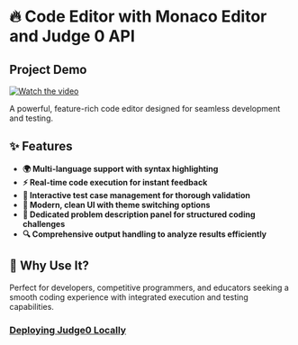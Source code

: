 # 🔥 Code Editor with Monaco Editor and Judge 0 API

## Project Demo

[![Watch the video](https://img.youtube.com/vi/QOmc3u1Aev8/maxresdefault.jpg)](https://youtu.be/QOmc3u1Aev8)

A powerful, feature-rich code editor designed for seamless development and testing.

## ✨ Features

- **🌍 Multi-language support with syntax highlighting**
- **⚡ Real-time code execution for instant feedback**
- **🧪 Interactive test case management for thorough validation**
- **🎨 Modern, clean UI with theme switching options**
- **📜 Dedicated problem description panel for structured coding challenges**
- **🔍 Comprehensive output handling to analyze results efficiently**

## 🚀 Why Use It?

Perfect for developers, competitive programmers, and educators seeking a smooth coding experience with integrated execution and testing capabilities.

### [Deploying Judge0 Locally](https://denishoti.medium.com/how-to-self-host-judge0-api-on-your-pc-locally-all-you-need-to-know-ad8a2b64fd1)
